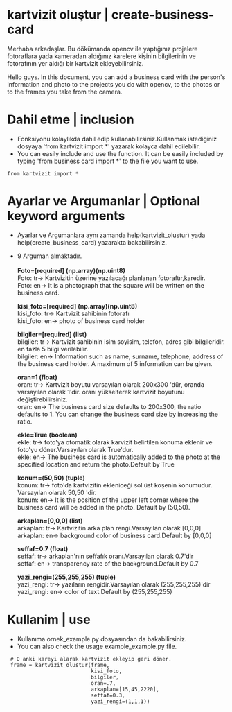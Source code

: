 # kartvizit oluştur | create-business-card
Merhaba arkadaşlar. Bu dökümanda opencv ile yaptığınız projelere fotoraflara yada kameradan aldığınız karelere kişinin bilgilerinin ve fotorafının yer aldığı bir kartvizit ekleyebilirsiniz.

Hello guys. In this document, you can add a business card with the person's information and photo to the projects you do with opencv, to the photos or to the frames you take from the camera.

# Dahil etme | inclusion
* Fonksiyonu kolaylıkda dahil edip kullanabilirsiniz.Kullanmak istediğiniz dosyaya 'from kartvizit import *' yazarak kolayca dahil edilebilir.
* You can easily include and use the function. It can be easily included by typing 'from business card import *' to the file you want to use.
```
from kartvizit import *
```

# Ayarlar ve Argumanlar | Optional keyword arguments
* Ayarlar ve Argumanlara aynı zamanda help(kartvizit_olustur) yada help(create_business_card) yazarakta bakabilirsiniz. 
* 9 Arguman almaktadır.
  <br/><br/>
  **Foto=[required] (np.array)(np.uint8)** <br/>
  Foto: tr-> Kartvizitin üzerine yazılacağı planlanan fotoraftır,karedir.<br/>
  Foto: en-> It is a photograph that the square will be written on the business card.<br/>
  
  **kisi_foto=[required] (np.array)(np.uint8)** <br/>
  kisi_foto: tr-> Kartvizit sahibinin fotorafı<br/>
  kisi_foto: en-> photo of business card holder<br/>

  **bilgiler=[required] (list)** <br/>
  bilgiler: tr-> Kartvizit sahibinin isim soyisim, telefon, adres gibi bilgileridir. en fazla 5 bilgi verilebilir.<br/>
  bilgiler: en-> Information such as name, surname, telephone, address of the business card holder. A maximum of 5 information can be given.<br/>

  **oran=1 (float)** <br/>
  oran: tr-> Kartvizit boyutu varsayılan olarak 200x300 'dür, oranda varsayılan olarak 1'dir. oranı yükselterek kartvizit boyutunu değiştirebilirsiniz.<br/>
  oran: en-> The business card size defaults to 200x300, the ratio defaults to 1. You can change the business card size by increasing the ratio.<br/>

  **ekle=True (boolean)**<br/>
  ekle: tr-> foto'ya otomatik olarak karvizit belirtilen konuma eklenir ve foto'yu döner.Varsayılan olarak True'dur.<br/>
  ekle: en-> The business card is automatically added to the photo at the specified location and return the photo.Default by True<br/>

  **konum=(50,50) (tuple)**<br/>
  konum: tr-> foto'da kartvizitin ekleniceği sol üst koşenin konumudur. Varsayılan olarak 50,50 'dir.<br/>
  konum: en-> It is the position of the upper left corner where the business card will be added in the photo. Default by (50,50).<br/>

  **arkaplan=[0,0,0] (list)**<br/>
  arkaplan: tr-> Kartvizitin arka plan rengi.Varsayılan olarak [0,0,0]<br/>
  arkaplan: en-> background color of business card.Default by [0,0,0]<br/>

  **seffaf=0.7 (float)**<br/>
  seffaf: tr-> arkaplan'nın seffafık oranı.Varsayılan olarak 0.7'dir<br/>
  seffaf: en-> transparency rate of the background.Default by 0.7<br/>

  **yazi_rengi=(255,255,255) (tuple)** </strong><br/>
  yazi_rengi: tr-> yazıların rengidir.Varsayılan olarak (255,255,255)'dir<br/>
  yazi_rengi: en-> color of text.Default by (255,255,255)<br/>
  
# Kullanim | use
  * Kullanıma ornek_example.py dosyasından da bakabilirsiniz.
  * You can also check the usage example_example.py file.
 ```
  # O anki kareyi alarak kartvizit ekleyip geri döner.
  frame = kartvizit_olustur(frame,
                            kisi_foto,
                            bilgiler,
                            oran=.7,
                            arkaplan=[15,45,2220],
                            seffaf=0.3,
                            yazi_rengi=(1,1,1))
  ```
